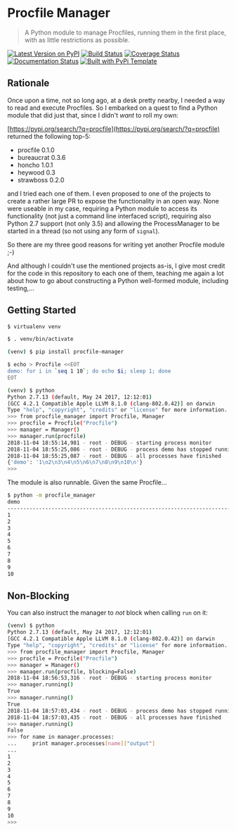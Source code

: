 # Procfile Manager

> A Python module to manage Procfiles, running them in the first place, with as little restrictions as possible.

[![Latest Version on PyPI](https://img.shields.io/pypi/v/procfile-manager.svg)](https://pypi.python.org/pypi/procfile-manager/)
[![Build Status](https://secure.travis-ci.org/christophevg/py-procfile-manager.svg?branch=master)](http://travis-ci.org/christophevg/py-procfile-manager)
[![Coverage Status](https://coveralls.io/repos/github/christophevg/py-procfile-manager/badge.svg?branch=master)](https://coveralls.io/github/christophevg/py-procfile-manager?branch=master)
[![Documentation Status](https://readthedocs.org/projects/py-procfile-manager/badge/?version=latest)](https://py-procfile-manager.readthedocs.io/en/latest/?badge=latest)
[![Built with PyPi Template](https://img.shields.io/badge/PyPi_Template-v0.0.3-blue.svg)](https://github.com/christophevg/pypi-template)

## Rationale

Once upon a time, not so long ago, at a desk pretty nearby, I needed a way to read and execute Procfiles. So I embarked on a quest to find a Python module that did just that, since I didn't _want_ to roll my own:

[https://pypi.org/search/?q=procfile](https://pypi.org/search/?q=procfile) returned the following top-5:
 
* procfile 0.1.0
* bureaucrat 0.3.6
* honcho 1.0.1
* heywood 0.3
* strawboss 0.2.0

and I tried each one of them. I even proposed to one of the projects to create a rather large PR to expose the functionality in an open way. None were useable in my case, requiring a Python module to access its functionality (not just a command line interfaced script), requiring also Python 2.7 support (not only 3.5) and allowing the ProcessManager to be started in a thread (so not using any form of `signal`).

So there are my three good reasons for writing yet another Procfile module ;-)

And although I couldn't use the mentioned projects as-is, I give most credit for the code in this repository to each one of them, teaching me again a lot about how to go about constructing a Python well-formed module, including testing,...

## Getting Started

```bash
$ virtualenv venv

$ . venv/bin/activate

(venv) $ pip install procfile-manager

$ echo > Procfile <<EOT
demo: for i in `seq 1 10`; do echo $i; sleep 1; done
EOT

(venv) $ python
Python 2.7.13 (default, May 24 2017, 12:12:01)
[GCC 4.2.1 Compatible Apple LLVM 8.1.0 (clang-802.0.42)] on darwin
Type "help", "copyright", "credits" or "license" for more information.
>>> from procfile_manager import Procfile, Manager
>>> procfile = Procfile("Procfile")
>>> manager = Manager()
>>> manager.run(procfile)
2018-11-04 18:55:14,981 - root - DEBUG - starting process monitor
2018-11-04 18:55:25,086 - root - DEBUG - process demo has stopped running
2018-11-04 18:55:25,087 - root - DEBUG - all processes have finished
{'demo': '1\n2\n3\n4\n5\n6\n7\n8\n9\n10\n'}
>>> 
```

The module is also runnable. Given the same Procfile...

```bash
$ python -m procfile_manager
demo
--------------------------------------------------------------------------------
1
2
3
4
5
6
7
8
9
10
```

## Non-Blocking

You can also instruct the manager to _not_ block when calling `run` on it:

```bash
(venv) $ python
Python 2.7.13 (default, May 24 2017, 12:12:01)
[GCC 4.2.1 Compatible Apple LLVM 8.1.0 (clang-802.0.42)] on darwin
Type "help", "copyright", "credits" or "license" for more information.
>>> from procfile_manager import Procfile, Manager
>>> procfile = Procfile("Procfile")
>>> manager = Manager()
>>> manager.run(procfile, blocking=False)
2018-11-04 18:56:53,316 - root - DEBUG - starting process monitor
>>> manager.running()
True
>>> manager.running()
True
2018-11-04 18:57:03,434 - root - DEBUG - process demo has stopped running
2018-11-04 18:57:03,435 - root - DEBUG - all processes have finished
>>> manager.running()
False
>>> for name in manager.processes:
...     print manager.processes[name]["output"]
...
1
2
3
4
5
6
7
8
9
10
>>>
```
